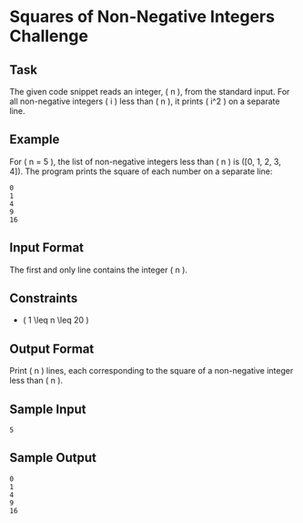 # Squares of Non-Negative Integers Challenge

## Task
The given code snippet reads an integer, \( n \), from the standard input. For all non-negative integers \( i \) less than \( n \), it prints \( i^2 \) on a separate line.

## Example

For \( n = 5 \), the list of non-negative integers less than \( n \) is \([0, 1, 2, 3, 4]\). The program prints the square of each number on a separate line:

```
0
1
4
9
16
```

## Input Format

The first and only line contains the integer \( n \).

## Constraints
- \( 1 \leq n \leq 20 \)

## Output Format

Print \( n \) lines, each corresponding to the square of a non-negative integer less than \( n \).

## Sample Input
```
5
```

## Sample Output
```
0
1
4
9
16
```